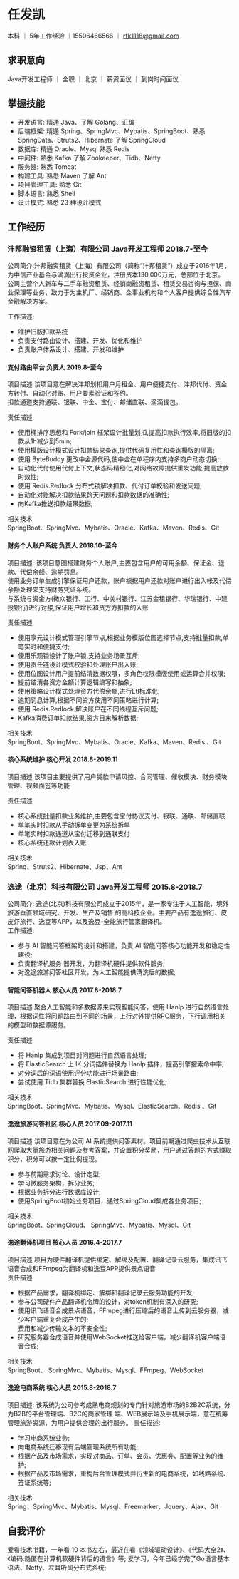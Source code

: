 # 任发凯 </br>
本科 ｜ 5年工作经验 ｜15506466566 ｜ rfk1118@gmail.com </br>

## 求职意向 </br>
Java开发工程师 ｜ 全职 ｜ 北京 ｜ 薪资面议 ｜ 到岗时间面议</br>


## 掌握技能 </br>

* 开发语言: 精通 Java、了解 Golang、汇编</br> 
* 后端框架: 精通 Spring、SpringMvc、Mybatis、SpringBoot、熟悉 SpringData、Struts2、Hibernate 了解 SpringCloud</br>
* 数据库: 精通 Oracle、Mysql 熟悉 Redis</br>
* 中间件: 熟悉 Kafka 了解 Zookeeper、Tidb、Netty</br>
* 服务器: 熟悉 Tomcat</br>
* 构建工具: 熟悉 Maven 了解 Ant</br>
* 项目管理工具: 熟悉 Git</br>
* 脚本语言: 熟悉 Shell</br>
* 设计模式: 熟悉 23 种设计模式</br>

## 工作经历 <br/>  

### 沣邦融资租赁（上海）有限公司     Java开发工程师     2018.7-至今 </br>
公司简介:沣邦融资租赁（上海）有限公司（简称“沣邦租赁”）成立于2016年1月，为中信产业基金与滴滴出行投资企业，注册资本130,000万元，总部位于北京。
公司主营个人新车与二手车融资租赁、经销商融资租赁、租赁交易咨询与担保、商业保理等业务，致力于为主机厂、经销商、企事业机构和个人客户提供综合性汽车金融解决方案。</br>

工作描述:
   * 维护旧版扣款系统
   * 负责支付路由设计、搭建、开发、优化和维护
   * 负责账户体系设计、搭建、开发和维护
   
#### 支付路由平台       负责人        2019.8-至今  

项目描述
该项目意在解决沣邦划扣用户月租金、用户便捷支付、沣邦代付、资金方转付、自动化对账、用户要素验证和签约。</br>
扣款通道支持通联、银联、中金、宝付、邮储直联、滴滴钱包。<br/> 

责任描述
* 使用桶排序思想和 Fork/join 框架设计批量划扣,提高扣款执行效率,将旧版的扣款从1h减少到5min;  
* 使用模版设计模式设计扣款结果查询,提供代码复用性和查询模版的隔离;  
* 使用 ByteBuddy 更改中金源代码,使中金在单程序内支持多商户动态切换;  
* 自动化代付使用代付上下文,状态码精细化,对网络故障提供重发功能,提高放款时效性;  
* 使用 Redis.Redlock 分布式锁解决扣款、代付订单校验和发送问题;  
* 自动化对账解决扣款结果跨天问题和扣款数据的准确性;  
* 向Kafka推送扣款结果数据;  

相关技术  
SpringBoot、SpringMvc、Mybatis、Oracle、Kafka、Maven、Redis、Git


#### 财务个人账户系统        负责人        2018.10-至今  

项目描述:
该项目意图搭建财务个人账户,主要包含用户的可用余额、保证金、退款、代偿余额、逾期罚息。</br>
使用业务订单生成引擎保证用户还款，账户根据用户还款对账户进行出入帐及代偿余额处理来支持财务凭证系统。</br>
与系统与资金方(微众银行、工行、中关村银行、江苏金租银行、华瑞银行、中建投银行)进行对接,保证用户增长和资方方扣款的入账</br>

责任描述
* 使用享元设计模式管理引擎节点,根据业务模版位图选择节点,支持批量扣款,单笔实时和便捷支付;  
* 使用乐观锁设计了账户锁,支持业务场景互斥;  
* 使用责任链设计模式校验和处理账户出入账; 
* 使用位图设计用户提前结清数据权限，多角色权限模版使用或运算合并权限;  
* 提前结清各资方金额计算逻辑编写和抽象;  
* 使用策略设计模式处理资方代偿余额,进行Etl标准化;  
* 逾期罚息计算,根据不同资方使用不同策略进行计算;  
* 使用 Redis.Redlock 解决账户在不同线程互斥问题;  
* Kafka消费订单扣款结果,资方日末解析数据;  

相关技术  
SpringBoot、SpringMvc、Mybatis、Oracle、Kafka、Maven、Redis 、Git

#### 核心系统维护        核心开发        2018.8-2019.11 

项目描述
该项目主要提供了用户贷款申请风控、合同管理、催收模块、财务模块管理、视频面签等功能</br>

责任描述
* 核心系统批量扣款业务维护,主要包含宝付协议支付、银联、通联、邮储直联
* 单笔实时扣款从手动拆单变更为系统拆单
* 单笔实时扣款通道从宝付迁移到通联支付
* 核心系统还款计划表入账

相关技术  
Spring、Struts2、Hibernate、Jsp、Ant


### 逸途（北京）科技有限公司        Java开发工程师        2015.8-2018.7 </br>
公司简介: 逸途(北京)科技有限公司成立于2015年，是一家专注于人工智能，境外旅游垂直领域研究、开发、生产及销售
的高科技企业。主要产品有逸途旅行、皮皮虾旅行、逸豆等APP，以及逸豆-全能旅行管家翻译机。</br>
工作描述:
   * 参与 AI 智能问答框架的设计和搭建，负责 AI 智能问答核心功能开发和稳定性建设;  
   * 负责翻译机服务 器开发，为翻译机硬件提供软件服务;  
   * 对逸途旅游问答社区开发，为人工智能提供清洗后的数据;  
   
#### 智能问答机器人        核心人员        2017.8-2018.7  
项目描述
聚合人工智能和多数据源来实现智能问答，使用 Hanlp 进行自然语言处理，根据词性将问题路由到不同的场景，上行对外提供RPC服务，下行调用相关的模型和数据源服务。</br>

责任描述
* 将 Hanlp 集成到项目对问题进行自然语言处理;  
* 将 ElasticSearch 上 IK 分词插件替换为 Hanlp 插件，提高引擎搜索命中率;  
* 对分词后的词语使用评分功能进行场景路由;  
* 尝试使用 Tidb 集群替换 ElasticSearch 进行性能优化;  

相关技术  
SpringBoot、SpringMvc、Mybatis、Mysql、ElasticSearch、Redis 、Git

#### 逸途旅游问答社区        核心人员        2017.09-2017.11  
项目描述
该项目意在为公司 AI 系统提供问答素材。项目前期通过爬虫技术从互联网爬取大量旅游相关问题及参考答案，并设置积分奖励，用户通过答题的方式赚取积分，积分可以按一定比例提现。
* 参与前期需求讨论、设计定型;  
* 学习微服务架构，拆分业务;  
* 根据业务拆分进行数据库设计;  
* 使用SpringBoot初始业务项目，通过SpringCloud集成各业务项目; 

相关技术  
SpringBoot、SpringCloud、 SpringMvc、Mybatis、Mysql、Git
 

#### 逸途翻译机项目        核心人员        2016.4-2017.7  
项目描述
项目为硬件翻译机提供绑定、解绑及配置、翻译记录云服务，集成讯飞语音合成和FFmpeg为翻译机和逸豆APP提供景点语音 </br>
责任描述
* 根据产品需求，翻译机绑定、解绑和翻译记录云服务功能的开发;    
* 参与公司硬件产品翻译机令牌的设计，对token机制有深入的研究;   
* 使用讯飞语音合成景点语音，FFmpeg进行压缩后的语音上传到云服务器，减少客户端重复合成产生的;  
  费用和减少传输文本的不安全性;  
* 研究服务器合成语音并使用WebSocket推送给客户端，减少翻译机客户端语音合成;   

相关技术  
SpringBoot、 SpringMvc、Mybatis、Mysql、FFmpeg、WebSocket

####  逸途电商系统        核心人员        2015.8-2018.7
项目描述: 该系统为公司参考成熟电商规划的专门针对旅游市场的B2B2C系统，分为B2B的平台管理端、B2C的商家管理
端、WEB展示端及手机展示端，意在统筹管理旅游资源，为用户提供合理的出行服务。
责任描述:
* 学习电商系统业务;  
* 向电商系统迁移现有后端管理系统所有功能;  
* 根据产品及市场需求，实现对商品、订单、会员、优惠券、配置等业务的维护;  
* 根据产品及市场需求，重构后台管理模式并衍生新的电商系统，如线路系统、签证系统等;  

相关技术  
Spring、SpringMvc、Mybatis、Mysql、Freemarker、Jquery、Ajax、Git


## 自我评价 <br/>  
爱看技术书籍，一年看 10 本书左右，最近在看《领域驱动设计》、《代码大全2》、《编码:隐匿在计算机软硬件背后的语言》等;
爱学习，今年已经学完了Go语言基本语法、Netty、左耳听风分布式系统;















